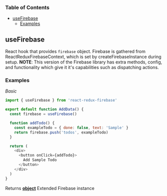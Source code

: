 <!-- Generated by documentation.js. Update this documentation by updating the source code. -->

### Table of Contents

-   [useFirebase][1]
    -   [Examples][2]

## useFirebase


React hook that provides `firebase` object.
Firebase is gathered from ReactReduxFirebaseContext, which is
set by createFirebaseInstance during setup.
**NOTE**: This version of the Firebase library has extra methods, config,
and functionality which give it it's capabilities such as dispatching
actions.

### Examples

_Basic_

```javascript
import { useFirebase } from 'react-redux-firebase'

export default function AddData() {
  const firebase = useFirebase()

  function addTodo() {
    const exampleTodo = { done: false, text: 'Sample' }
    return firebase.push('todos', exampleTodo)
  }

  return (
    <div>
      <button onClick={addTodo}>
        Add Sample Todo
      </button>
    </div>
  )
}
```

Returns **[object][4]** Extended Firebase instance

[1]: #usefirebase

[2]: #examples

[3]: https://react-redux-firebase.com/docs/api/useFirebase.html

[4]: https://developer.mozilla.org/docs/Web/JavaScript/Reference/Global_Objects/Object
